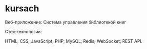 # kursach
Веб-приложение: Система управления библиотекой книг

Стек-технологии:

HTML;
CSS;
JavaScript;
PHP;
MySQL;
Redis;
WebSocket;
REST API.
